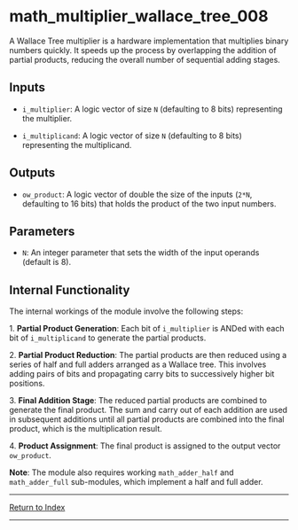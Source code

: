 # math_multiplier_wallace_tree_008

A Wallace Tree multiplier is a hardware implementation that multiplies binary numbers quickly. It speeds up the process by overlapping the addition of partial products, reducing the overall number of sequential adding stages.

## Inputs

- `i_multiplier`: A logic vector of size `N` (defaulting to 8 bits) representing the multiplier.

- `i_multiplicand`: A logic vector of size `N` (defaulting to 8 bits) representing the multiplicand.

## Outputs

- `ow_product`: A logic vector of double the size of the inputs (`2*N`, defaulting to 16 bits) that holds the product of the two input numbers.

## Parameters

- `N`: An integer parameter that sets the width of the input operands (default is 8).

## Internal Functionality

The internal workings of the module involve the following steps:

1\. **Partial Product Generation**: Each bit of `i_multiplier` is ANDed with each bit of `i_multiplicand` to generate the partial products.

2\. **Partial Product Reduction**: The partial products are then reduced using a series of half and full adders arranged as a Wallace tree. This involves adding pairs of bits and propagating carry bits to successively higher bit positions.

3\. **Final Addition Stage**: The reduced partial products are combined to generate the final product. The sum and carry out of each addition are used in subsequent additions until all partial products are combined into the final product, which is the multiplication result.

4\. **Product Assignment**: The final product is assigned to the output vector `ow_product`.

**Note**: The module also requires working `math_adder_half` and `math_adder_full` sub-modules, which implement a half and full adder.

---

[Return to Index](index.md)

---
